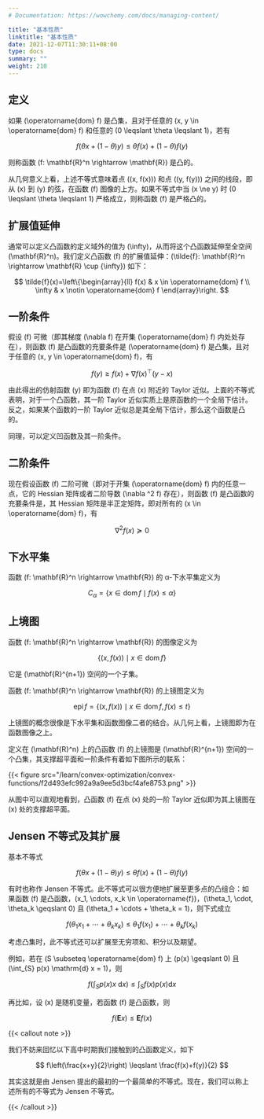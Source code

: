 ```yaml
---
# Documentation: https://wowchemy.com/docs/managing-content/

title: "基本性质"
linktitle: "基本性质"
date: 2021-12-07T11:30:11+08:00
type: docs
summary: ""
weight: 210
---
```


<!--more-->

## 定义

如果 \(\operatorname{dom} f\) 是凸集，且对于任意的 \(x, y \in \operatorname{dom} f\) 和任意的 \(0 \leqslant \theta \leqslant 1\)，若有

$$
f(\theta x+(1-\theta) y) \leqslant \theta f(x)+(1-\theta) f(y)
$$

则称函数 \(f: \mathbf{R}^n \rightarrow \mathbf{R}\) 是凸的。

从几何意义上看，上述不等式意味着点 \((x, f(x))\) 和点 \((y, f(y))\) 之间的线段，即从 \(x\) 到 \(y\) 的弦，在函数 \(f\) 图像的上方。如果不等式中当 \(x \ne y\) 时 \(0 \leqslant \theta \leqslant 1\) 严格成立，则称函数 \(f\) 是严格凸的。

## 扩展值延伸

通常可以定义凸函数的定义域外的值为 \(\infty\)，从而将这个凸函数延伸至全空间 \(\mathbf{R}^n\)。我们定义凸函数 \(f\) 的扩展值延伸：\(\tilde{f}: \mathbf{R}^n \rightarrow \mathbf{R} \cup \{\infty\}\) 如下：

$$
\tilde{f}(x)=\left\{\begin{array}{ll}
f(x) & x \in \operatorname{dom} f \\
\infty & x \notin \operatorname{dom} f
\end{array}\right.
$$

## 一阶条件

假设 \(f\) 可微（即其梯度 \(\nabla f\) 在开集 \(\operatorname{dom} f\) 内处处存在），则函数 \(f\) 是凸函数的充要条件是 \(\operatorname{dom} f\) 是凸集，且对于任意的 \(x, y \in \operatorname{dom} f\)，有

$$
f(y) \geqslant f(x)+\nabla f(x)^{\top}(y-x)
$$

由此得出的仿射函数 \(y\) 即为函数 \(f\) 在点 \(x\) 附近的 Taylor 近似。上面的不等式表明，对于一个凸函数，其一阶 Taylor 近似实质上是原函数的一个全局下估计。反之，如果某个函数的一阶 Taylor 近似总是其全局下估计，那么这个函数是凸的。

同理，可以定义凹函数及其一阶条件。

## 二阶条件

现在假设函数 \(f\) 二阶可微（即对于开集 \(\operatorname{dom} f\) 内的任意一点，它的 Hessian 矩阵或者二阶导数 \(\nabla ^2 f\) 存在），则函数 \(f\) 是凸函数的充要条件是，其 Hessian 矩阵是半正定矩阵，即对所有的 \(x \in \operatorname{dom} f\)，有

$$
\nabla ^2 f(x) \succeq 0
$$

## 下水平集

函数 \(f: \mathbf{R}^n \rightarrow \mathbf{R}\) 的 α-下水平集定义为

$$
C_\alpha = \{ x \in \operatorname{dom} f \mid f(x) \leqslant \alpha \}
$$

## 上境图

函数 \(f: \mathbf{R}^n \rightarrow \mathbf{R}\) 的图像定义为

$$
\{ (x, f(x)) \mid x \in \operatorname{dom} f \}
$$

它是 \(\mathbf{R}^{n+1}\) 空间的一个子集。

函数 \(f: \mathbf{R}^n \rightarrow \mathbf{R}\) 的上镜图定义为

$$
\operatorname{epi} f = \{ (x, f(x)) \mid x \in \operatorname{dom} f, f(x) \leqslant t \}
$$

上镜图的概念很像是下水平集和函数图像二者的结合。从几何上看，上镜图即为在函数图像之上。

定义在 \(\mathbf{R}^n\) 上的凸函数 \(f\) 的上镜图是 \(\mathbf{R}^{n+1}\) 空间的一个凸集，其支撑超平面和一阶条件有着如下图所示的联系：

{{< figure src="/learn/convex-optimization/convex-functions/f2d493efc992a9a9ee5d3bcf4afe8753.png" >}}

从图中可以直观地看到，凸函数 \(f\) 在点 \(x\) 处的一阶 Taylor 近似即为其上镜图在 \(x\) 处的支撑超平面。

## Jensen 不等式及其扩展

基本不等式

$$
f(\theta x+(1-\theta) y) \leqslant \theta f(x)+(1-\theta) f(y)
$$

有时也称作 Jensen 不等式。此不等式可以很方便地扩展至更多点的凸组合：如果函数 \(f\) 是凸函数，\(x_1, \cdots, x_k \in \operatorname{f}\)，\(\theta_1, \cdot, \theta_k \geqslant 0\) 且 \(\theta_1 + \cdots + \theta_k = 1\)，则下式成立

$$
f(\theta_1 x_1 + \cdots + \theta_k x_k) \leqslant \theta_1 f(x_1) + \cdots + \theta_k f(x_k)
$$

考虑凸集时，此不等式还可以扩展至无穷项和、积分以及期望。

例如，若在 \(S \subseteq \operatorname{dom} f\) 上 \(p(x) \geqslant 0\) 且 \(\int_{S} p(x) \mathrm{d} x = 1\)，则

$$
f\left(\int_{S} p(x) x \mathrm{~d} x\right) \leqslant \int_{S} f(x) p(x) \mathrm{d} x
$$

再比如，设 \(x\) 是随机变量，若函数 \(f\) 是凸函数，则

$$
f(\mathbf{E}x) \leqslant \mathbf{E} f(x)
$$

{{< callout note >}}

我们不妨来回忆以下高中时期我们接触到的凸函数定义，如下

$$
f\left(\frac{x+y}{2}\right) \leqslant \frac{f(x)+f(y)}{2}
$$

其实这就是由 Jensen 提出的最初的一个最简单的不等式。现在，我们可以称上述所有的不等式为 Jensen 不等式。

{{< /callout >}}